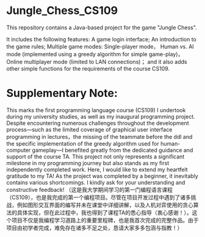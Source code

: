 # Jungle_Chess_CS109
This repository contains a Java-based project for the game "Jungle Chess".

It includes the following features:
A game login interface;
An introduction to the game rules;
Multiple game modes:
Single-player mode，
Human vs. AI mode (implemented using a greedy algorithm for simple game-play)，
Online multiplayer mode (limited to LAN connections)；
and it also adds other simple functions for the requirements of the course CS109.

# Supplementary Note:
This marks the first programming language course (CS109) I undertook during my university studies, as well as my inaugural programming project. Despite encountering numerous challenges throughout the development process—such as the limited coverage of graphical user interface programming in lectures，the missing of the teammate before the ddl and the specific implementation of the greedy algorithm used for human-computer gameplay—I benefited greatly from the dedicated guidance and support of the course TA. This project not only represents a significant milestone in my programming journey but also stands as my first independently completed work. Here, I would like to extend my heartfelt gratitude to my TA! As the project was completed by a beginner, it inevitably contains various shortcomings. I kindly ask for your understanding and constructive feedback!
（这是我大学期间学习的第一门编程语言课程（CS109），也是我完成的第一个编程项目。尽管在项目开发过程中遇到了诸多挑战，例如图形交互界面的编写并未在课堂中详细讲解，以及人机对弈使用的贪心算法的具体实现，但在此过程中，我也得到了课程TA的悉心指导（衷心感谢！）。这个项目不仅是我编程学习道路上的重要里程碑，也是我首次完成的完整作品。由于项目由初学者完成，难免存在诸多不足之处，恳请大家多多包涵与指教！）



